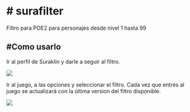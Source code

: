 <h1># surafilter</h1>
Filtro para POE2 para personajes desde nivel 1 hasta 99

<h2>#Como usarlo</h2>
<p>Ir al perfil de Suraklin y darle a seguir al filtro.</p>
<img src="https://github.com/user-attachments/assets/b368ca80-ac73-4470-9b45-7c4bbcdb1ea1">

</div>
<p>Ir al juego, a las opciones y seleccionar el filtro. Cada vez que entres al juego se actualizará con la última version del filtro disponible.</p>
<img src="https://github.com/user-attachments/assets/a773fbfc-252a-4fb3-8073-27cd5cccf8ee">


